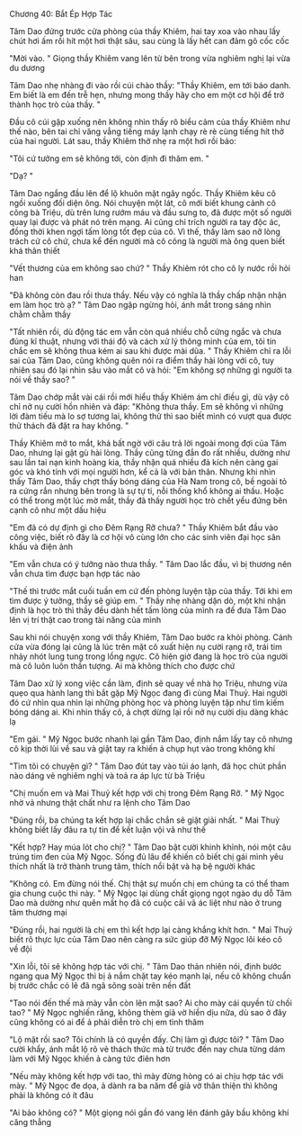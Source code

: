 




Chương 40: Bắt Ép Hợp Tác

Tâm Dao đứng trước cửa phòng của thầy Khiêm, hai tay xoa vào nhau lấy chút hơi ấm rồi hít một hơi thật sâu, sau cùng là lấy hết can đảm gõ cốc cốc

"Mời vào. " Giọng thầy Khiêm vang lên từ bên trong vừa nghiêm nghị lại vừa du dương

Tâm Dao nhẹ nhàng đi vào rồi cúi chào thầy: "Thầy Khiêm, em tới báo danh. Em biết là em đến trễ hẹn, nhưng mong thầy hãy cho em một cơ hội để trở thành học trò của thầy. "

Đầu cô cúi gập xuống nên không nhìn thấy rõ biểu cảm của thầy Khiêm như thế nào, bên tai chỉ văng vẳng tiếng máy lạnh chạy rè rè cùng tiếng hít thở của hai người. Lát sau, thầy Khiêm thở nhẹ ra một hơi rồi bảo:

"Tôi cứ tưởng em sẽ không tới, còn định đi thăm em. "

"Dạ? "

Tâm Dao ngẩng đầu lên để lộ khuôn mặt ngây ngốc. Thầy Khiêm kêu cô ngồi xuống đối diện ông. Nói chuyện một lát, cô mới biết khung cảnh cô cõng bà Triệu, dù trên lưng rướm máu và đầu sưng to, đã được một số người quay lại được và phát nó trên mạng. Ai cũng chỉ trích người ra tay độc ác, đồng thời khen ngợi tấm lòng tốt đẹp của cô. Vì thế, thầy làm sao nỡ lòng trách cứ cô chứ, chưa kể đến người mà cô cõng là người mà ông quen biết khá thân thiết


"Vết thương của em không sao chứ? " Thầy Khiêm rót cho cô ly nước rồi hỏi han

"Đã không còn đau rồi thưa thầy. Nếu vậy có nghĩa là thầy chấp nhận nhận em làm học trò ạ? " Tâm Dao ngập ngừng hỏi, ánh mắt trong sáng nhìn chằm chằm thầy

"Tất nhiên rồi, dù động tác em vẫn còn quá nhiều chỗ cứng ngắc và chưa đúng kĩ thuật, nhưng với thái độ và cách xử lý thông minh của em, tôi tin chắc em sẽ không thua kém ai sau khi được mài dũa. " Thầy Khiêm chỉ ra lỗi sai của Tâm Dao, cũng không quên nói ra điểm thầy hài lòng với cô, tuy nhiên sau đó lại nhìn sâu vào mắt cô và hỏi: "Em không sợ những gì người ta nói về thầy sao? "


Tâm Dao chớp mắt vài cái rồi mới hiểu thầy Khiêm ám chỉ điều gì, dù vậy cô chỉ nở nụ cười hồn nhiên và đáp: "Không thưa thầy. Em sẽ không vì những lời đàm tiếu mà lo sợ tương lai, không thử thì sao biết mình có vượt qua được thử thách đã đặt ra hay không. "

Thầy Khiêm mở to mắt, khá bất ngờ với câu trả lời ngoài mong đợi của Tâm Dao, nhưng lại gật gù hài lòng. Thầy cũng từng đắn đo rất nhiều, dường như sau lần tai nạn kinh hoàng kia, thầy nhận quá nhiều đả kích nên càng gai góc và khó tính với mọi người hơn, kể cả là với bản thân. Nhưng khi nhìn thấy Tâm Dao, thầy chợt thấy bóng dáng của Hà Nam trong cô, bề ngoài tỏ ra cứng rắn nhưng bên trong là sự tự ti, nỗi thống khổ không ai thấu. Hoặc có thể trong một lúc mờ mắt, thầy đã thấy người học trò chết yểu đứng bên cạnh cô như một dấu hiệu

"Em đã có dự định gì cho Đêm Rạng Rỡ chưa? " Thầy Khiêm bắt đầu vào công việc, biết rõ đây là cơ hội vô cùng lớn cho các sinh viên đại học sân khấu và điện ảnh

"Em vẫn chưa có ý tưởng nào thưa thầy. " Tâm Dao lắc đầu, vì bị thương nên vẫn chưa tìm được bạn hợp tác nào

"Thế thì trước mắt cuối tuần em cứ đến phòng luyện tập của thầy. Tới khi em tìm được ý tưởng, thầy sẽ giúp em. " Thầy nhẹ nhàng dặn dò, một khi nhận định là học trò thì thầy đều dành hết tấm lòng của mình ra để đưa Tâm Dao lên vị trí thật cao trong tài năng của mình

Sau khi nói chuyện xong với thầy Khiêm, Tâm Dao bước ra khỏi phòng. Cánh cửa vừa đóng lại cũng là lúc trên mặt cô xuất hiện nụ cười rạng rỡ, trái tim nhảy nhót lung tung trong lồng ngực. Cô hiện giờ đang là học trò của người mà cô luôn luôn thần tượng. Ai mà không thích cho được chứ


Tâm Dao xử lý xong việc cần làm, định sẽ quay về nhà họ Triệu, nhưng vừa quẹo qua hành lang thì bắt gặp Mỹ Ngọc đang đi cùng Mai Thuỷ. Hai người đó cứ nhìn qua nhìn lại những phòng học và phòng luyện tập như tìm kiếm bóng dáng ai. Khi nhìn thấy cô, ả chợt dừng lại rồi nở nụ cười dịu dàng khác lạ

"Em gái. " Mỹ Ngọc bước nhanh lại gần Tâm Dao, định nắm lấy tay cô nhưng cô kịp thời lùi về sau và giật tay ra khiến ả chụp hụt vào trong không khí

"Tìm tôi có chuyện gì? " Tâm Dao đút tay vào túi áo lạnh, đã học chút phần nào dáng vẻ nghiêm nghị và toả ra áp lực từ bà Triệu


"Chị muốn em và Mai Thuỷ kết hợp với chị trong Đêm Rạng Rỡ. " Mỹ Ngọc nhờ vả nhưng thật chất như ra lệnh cho Tâm Dao

"Đúng rồi, ba chúng ta kết hợp lại chắc chắn sẽ giật giải nhất. " Mai Thuỷ không biết lấy đâu ra tự tin để kết luận vội vã như thế

"Kết hợp? Hay múa lót cho chị? " Tâm Dao bật cười khinh khỉnh, nói một câu trúng tim đen của Mỹ Ngọc. Sống đủ lâu để khiến cô biết chị gái mình yêu thích nhất là trở thành trung tâm, thích nổi bật và hạ bệ người khác

"Không có. Em đừng nói thế. Chị thật sự muốn chị em chúng ta có thể tham gia chung cuộc thi này. " Mỹ Ngọc lại dùng chất giọng ngọt ngào dụ dỗ Tâm Dao mà dường như quên mất họ đã có cuộc cãi vã ác liệt như nào ở trung tâm thương mại

"Đúng rồi, hai người là chị em thì kết hợp lại càng khắng khít hơn. " Mai Thuỷ biết rõ thực lực của Tâm Dao nên càng ra sức giúp đỡ Mỹ Ngọc lôi kéo cô về đội

"Xin lỗi, tôi sẽ không hợp tác với chị. " Tâm Dao thản nhiên nói, định bước ngang qua Mỹ Ngọc thì bị ả nắm chặt tay kéo mạnh lại, nếu cô không chuẩn bị trước chắc có lẽ đã ngã sõng soài trên nền đất


"Tao nói đến thế mà mày vẫn còn lên mặt sao? Ai cho mày cái quyền từ chối tao? " Mỹ Ngọc nghiến răng, không thèm giả vờ hiền dịu nữa, dù sao ở đây cũng không có ai để ả phải diễn trò chị em tình thâm

"Lộ mặt rồi sao? Tôi chính là có quyền đấy. Chị làm gì được tôi? " Tâm Dao cười khẩy, ánh mắt lộ rõ vẻ thách thức mà từ trước đến nay chưa từng dám làm với Mỹ Ngọc khiến ả càng tức điên hơn

"Nếu mày không kết hợp với tao, thì mày đừng hòng có ai chịu hợp tác với mày. " Mỹ Ngọc đe dọa, ả dành ra ba năm để giả vờ thân thiện thì không phải là không có ít đâu

"Ai bảo không có? " Một giọng nói gần đó vang lên đánh gãy bầu không khí căng thẳng




